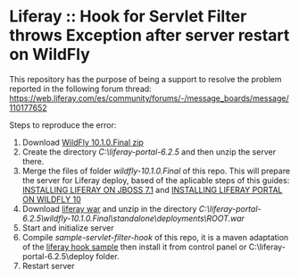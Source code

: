 # Liferay :: Hook for Servlet Filter throws Exception after server restart on WildFly

This repository has the purpose of being a support to resolve the problem reported in the following forum thread:
https://web.liferay.com/es/community/forums/-/message_boards/message/110177652

Steps to reproduce the error:

1. Download [WildFly 10.1.0.Final zip](http://download.jboss.org/wildfly/10.1.0.Final/wildfly-10.1.0.Final.zip)
2. Create the directory _C:\liferay-portal-6.2.5_ and then unzip the server there.
3. Merge the files of folder _wildfly-10.1.0.Final_ of this repo. This will prepare the server for Liferay deploy, based of the aplicable steps of this guides: [INSTALLING LIFERAY ON JBOSS 7.1](https://dev.liferay.com/es/discover/deployment/-/knowledge_base/6-2/installing-liferay-on-jboss-7-1) and [INSTALLING LIFERAY PORTAL ON WILDFLY 10](https://dev.liferay.com/es/discover/deployment/-/knowledge_base/7-0/installing-liferay-on-wildfly-10)
4. Download [liferay war](https://sourceforge.net/projects/lportal/files/Liferay%20Portal/6.2.5%20GA6/liferay-portal-6.2-ce-ga6-20160112152609836.war/download) and unzip in the directory _C:\liferay-portal-6.2.5\wildfly-10.1.0.Final\standalone\deployments\ROOT.war_
5. Start and initialize server
6. Compile _sample-servlet-filter-hook_ of this repo, it is a maven adaptation of the [liferay hook sample](https://github.com/liferay/liferay-plugins/tree/6.2.x/hooks/sample-servlet-filter-hook) then install it from control panel or C:\liferay-portal-6.2.5\deploy folder.
7. Restart server
